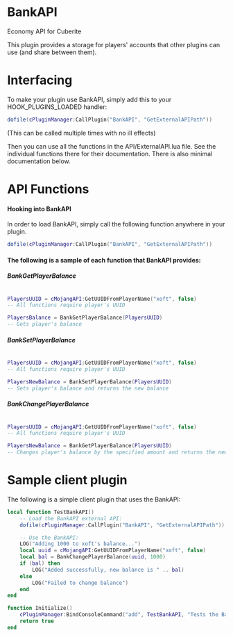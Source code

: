 # BankAPI
Economy API for Cuberite

This plugin provides a storage for players' accounts that other plugins can use (and share between them).





# Interfacing

To make your plugin use BankAPI, simply add this to your HOOK_PLUGINS_LOADED handler:
```lua
dofile(cPluginManager:CallPlugin("BankAPI", "GetExternalAPIPath"))
```
(This can be called multiple times with no ill effects)

Then you can use all the functions in the API/ExternalAPI.lua file. 
See the individual functions there for their documentation.
There is also minimal documentation below.





# API Functions

#### Hooking into BankAPI

In order to load BankAPI, simply call the following function anywhere in your plugin.
```lua
dofile(cPluginManager:CallPlugin("BankAPI", "GetExternalAPIPath"))
```

#### The following is a sample of each function that BankAPI provides:

##### BankGetPlayerBalance

```lua

PlayersUUID = cMojangAPI:GetUUIDFromPlayerName("xoft", false)
-- All functions require player's UUID

PlayersBalance = BankGetPlayerBalance(PlayersUUID)
-- Gets player's balance
```

##### BankSetPlayerBalance

```lua

PlayersUUID = cMojangAPI:GetUUIDFromPlayerName("xoft", false)
-- All functions require player's UUID

PlayersNewBalance = BankSetPlayerBalance(PlayersUUID)
-- Sets player's balance and returns the new balance
```

##### BankChangePlayerBalance

```lua

PlayersUUID = cMojangAPI:GetUUIDFromPlayerName("xoft", false)
-- All functions require player's UUID

PlayersNewBalance = BankGetPlayerBalance(PlayersUUID)
-- Changes player's balance by the specified amount and returns the new balance
```



# Sample client plugin

The following is a simple client plugin that uses the BankAPI:
```lua
local function TestBankAPI()
	-- Load the BankAPI external API:
	dofile(cPluginManager:CallPlugin("BankAPI", "GetExternalAPIPath"))

	-- Use the BankAPI:
	LOG("Adding 1000 to xoft's balance...")
	local uuid = cMojangAPI:GetUUIDFromPlayerName("xoft", false)
	local bal = BankChangePlayerBalance(uuid, 1000)
	if (bal) then
		LOG("Added successfully, new balance is " .. bal)
	else
		LOG("Failed to change balance")
	end
end

function Initialize()
	cPluginManager:BindConsoleCommand("add", TestBankAPI, "Tests the BankAPI by trying to add 1000 to xoft's balance")
	return true
end
```

